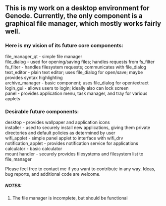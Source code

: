 ## This is my work on a desktop environment for Genode. Currently, the only component is a graphical file manager, which mostly works fairly well.

### Here is my vision of its future core components:
file_manager_qt - simple file manager  
file_dialog - used for opening/saving files; handles requests from fs_filter  
fs_filter - handles filesystem requests; communicates with file_dialog  
text_editor - plain text editor; uses file_dialog for open/save; maybe provides syntax highlighting  
archive_manager - basic component; uses file_dialog for open/extract  
login_gui - allows users to login; ideally also can lock screen  
panel - provides application menu, task manager, and tray for various applets  

### Desirable future components:
desktop - provides wallpaper and application icons  
installer - used to securely install new applications, giving them private directories and default policies as determined by user  
wifi_applet - simple panel applet to interface with wifi_drv  
notification_applet - provides notification service for applications  
calculator - basic calculator  
mount handler - securely provides filesystems and filesystem list to file_manager  

Please feel free to contact me if you want to contribute in any way. Ideas, bug reports, and additional code are welcome.

##### NOTES:  
1. The file manager is incomplete, but should be functional
